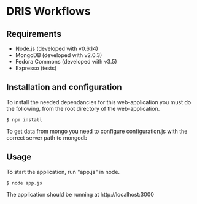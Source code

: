 # DRIS Workflows

## Requirements

* Node.js (developed with v0.6.14)
* MongoDB (developed with v2.0.3)
* Fedora Commons (developed with v3.5)
* Expresso (tests)

## Installation and configuration

To install the needed dependancies for this web-application you must do the following, from the root directory of the web-application.

	$ npm install
	
To get data from mongo you need to configure configuration.js with the correct server path to mongodb

## Usage

To start the application, run "app.js" in node.

	$ node app.js

The application should be running at http://localhost:3000
